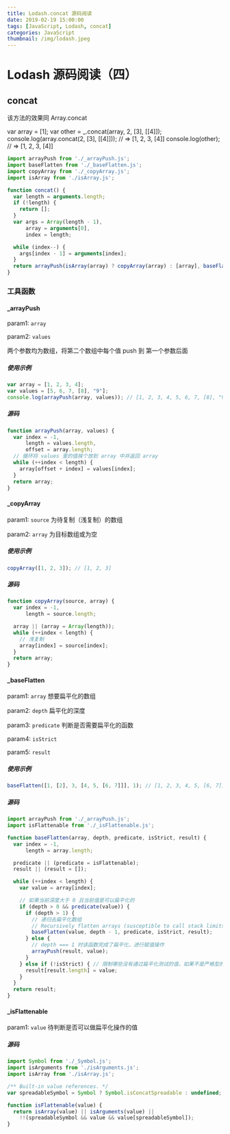 ```yaml
---
title: Lodash.concat 源码阅读
date: 2019-02-19 15:00:00
tags: [JavaScript, Lodash, concat]
categories: JavaScript
thumbnail: /img/lodash.jpeg
---
```

# Lodash 源码阅读（四）

## concat

该方法的效果同 Array.concat

var array = [1];
var other = _.concat(array, 2, [3], [[4]]);
console.log(array.concat(2, [3], [[4]]));  // => [1, 2, 3, [4]]
console.log(other);  // => [1, 2, 3, [4]]

```JavaScript
import arrayPush from './_arrayPush.js';
import baseFlatten from './_baseFlatten.js';
import copyArray from './_copyArray.js';
import isArray from './isArray.js';

function concat() {
  var length = arguments.length;
  if (!length) {
    return [];
  }
  var args = Array(length - 1),
      array = arguments[0],
      index = length;

  while (index--) {
    args[index - 1] = arguments[index];
  }
  return arrayPush(isArray(array) ? copyArray(array) : [array], baseFlatten(args, 1));
}
```

### 工具函数 

#### _arrayPush

param1: `array`

param2: `values`

两个参数均为数组，将第二个数组中每个值 push 到 第一个参数后面

##### 使用示例

```Javascript
var array = [1, 2, 3, 4];
var values = [5, 6, 7, [8], "9"];
console.log(arrayPush(array, values)); // [1, 2, 3, 4, 5, 6, 7, [8], "9"]
```

##### 源码

```Javascript
function arrayPush(array, values) {
  var index = -1,
      length = values.length,
      offset = array.length;
  // 循环将 values 里的值挨个放到 array 中并返回 array
  while (++index < length) {
    array[offset + index] = values[index];
  }
  return array;
}
```

#### _copyArray

param1: `source` 为待复制（浅复制）的数组

param2: `array`  为目标数组或为空

##### 使用示例

```Javascript
copyArray([1, 2, 3]); // [1, 2, 3]
```

##### 源码

```Javascript
function copyArray(source, array) {
  var index = -1,
      length = source.length;

  array || (array = Array(length));
  while (++index < length) {
    // 浅复制
    array[index] = source[index];
  }
  return array;
}
```

#### _baseFlatten

param1: `array` 想要扁平化的数组

param2: `depth` 扁平化的深度

param3: `predicate` 判断是否需要扁平化的函数

param4: `isStrict`

param5: `result`

##### 使用示例

```Javascript
baseFlatten([1, [2], 3, [4, 5, [6, 7]]], 1); // [1, 2, 3, 4, 5, [6, 7]]
```

##### 源码

```Javascript
import arrayPush from './_arrayPush.js';
import isFlattenable from './_isFlattenable.js';

function baseFlatten(array, depth, predicate, isStrict, result) {
  var index = -1,
      length = array.length;

  predicate || (predicate = isFlattenable);
  result || (result = []);

  while (++index < length) {
    var value = array[index];

    // 如果当前深度大于 0 且当前值是可以扁平化的
    if (depth > 0 && predicate(value)) {
      if (depth > 1) {
        // 递归去扁平化数组
        // Recursively flatten arrays (susceptible to call stack limits).
        baseFlatten(value, depth - 1, predicate, isStrict, result);
      } else {
        // depth === 1 时该函数完成了扁平化，进行赋值操作
        arrayPush(result, value);
      }
    } else if (!isStrict) { // 限制哪些没有通过扁平化测试的值，如果不是严格型的就赋值，如果是严格型的就丢弃
      result[result.length] = value;
    }
  }
  return result;
}
```

#### _isFlattenable

param1: `value` 待判断是否可以做扁平化操作的值

##### 源码

```Javascript
import Symbol from './_Symbol.js';
import isArguments from './isArguments.js';
import isArray from './isArray.js';

/** Built-in value references. */
var spreadableSymbol = Symbol ? Symbol.isConcatSpreadable : undefined;

function isFlattenable(value) {
  return isArray(value) || isArguments(value) ||
    !!(spreadableSymbol && value && value[spreadableSymbol]);
}

```